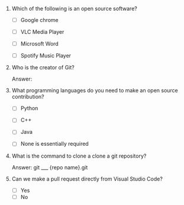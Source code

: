 1. Which of the following is an open source software?
   - [ ] Google chrome
   - [ ] VLC Media Player
   - [ ] Microsoft Word
   - [ ] Spotify Music Player


2. Who is the creator of Git?

   Answer: 


3. What programming languages do you need to make an open source contribution?
   - [ ] Python
   - [ ] C++
   - [ ] Java
   - [ ] None is essentially required


4. What is the command to clone a clone a git repository?
  
   Answer: git ___ {repo name}.git
  

5. Can we make a pull request directly from Visual Studio Code?

   - [ ] Yes
   - [ ] No
